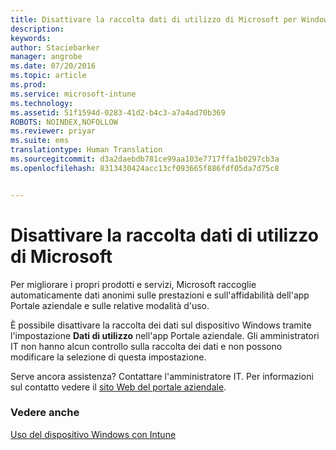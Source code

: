```yaml
---
title: Disattivare la raccolta dati di utilizzo di Microsoft per Windows | Microsoft Intune
description: 
keywords: 
author: Staciebarker
manager: angrobe
ms.date: 07/20/2016
ms.topic: article
ms.prod: 
ms.service: microsoft-intune
ms.technology: 
ms.assetid: 51f1594d-0283-41d2-b4c3-a7a4ad70b369
ROBOTS: NOINDEX,NOFOLLOW
ms.reviewer: priyar
ms.suite: ems
translationtype: Human Translation
ms.sourcegitcommit: d3a2daebdb781ce99aa103e7717ffa1b0297cb3a
ms.openlocfilehash: 8313430424acc13cf093665f886fdf05da7d75c8


---
```



# Disattivare la raccolta dati di utilizzo di Microsoft

Per migliorare i propri prodotti e servizi, Microsoft raccoglie automaticamente dati anonimi sulle prestazioni e sull'affidabilità dell'app Portale aziendale e sulle relative modalità d'uso.

È possibile disattivare la raccolta dei dati sul dispositivo Windows tramite l'impostazione **Dati di utilizzo** nell'app Portale aziendale. Gli amministratori IT non hanno alcun controllo sulla raccolta dei dati e non possono modificare la selezione di questa impostazione.

Serve ancora assistenza? Contattare l'amministratore IT. Per informazioni sul contatto vedere il [sito Web del portale aziendale](http://portal.manage.microsoft.com).

### Vedere anche
[Uso del dispositivo Windows con Intune](using-your-windows-device-with-intune.md)



<!--HONumber=Aug16_HO4-->


